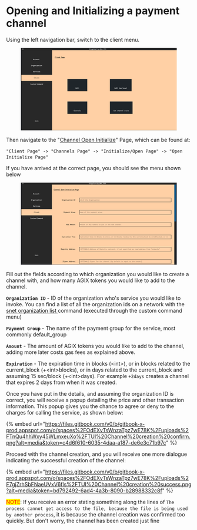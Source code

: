 # Opening and Initializing a payment channel

Using the left navigation bar, switch to the client menu.&#x20;

<figure><img src="../../../../public/assets/images/products/TUI/image.png" alt=""><figcaption></figcaption></figure>

Then navigate to the "[Channel Open Initialize](../menus/client/channels-menu/initialize-open-page/open-initialize.md)" Page, which can be found at:

```
"Client Page" -> "Channels Page" -> "Initialize/Open Page" -> "Open Initialize Page"
```

If you have arrived at the correct page, you should see the menu shown below

<figure><img src="../../../../public/assets/images/products/TUI/image (1).png" alt=""><figcaption></figcaption></figure>

Fill out the fields according to which organization you would like to create a channel with, and how many AGIX tokens you would like to add to the channel.&#x20;

**`Organization ID`** - ID of the organization who's service you would like to invoke. You can find a list of all the organization ids on a network with the [snet organization list ](https://snet-cli-docs.singularitynet.io/organization.html#list)command (executed through the custom command menu)

**`Payment Group`** - The name of the payment group for the service, most commonly default\_group

**`Amount`** - The amount of AGIX tokens you would like to add to the channel, adding more later costs gas fees as explained above.&#x20;

**`Expiration`** - The expiration time in blocks (\<int>), or in blocks related to the current\_block (+\<int>blocks), or in days related to the current\_block and assuming 15 sec/block (+\<int>days). For example `+2days` creates a channel that expires 2 days from when it was created.

Once you have put in the details, and assuming the organization ID is correct, you will receive a popup detailing the price and other transaction information. This popup gives you the chance to agree or deny to the charges for calling the service, as shown below:

{% embed url="https://files.gitbook.com/v0/b/gitbook-x-prod.appspot.com/o/spaces%2FOdEXvTsWnzaTpz7wE78K%2Fuploads%2FTnQu4hhWxy45WLmxeuXo%2FTUI%20Channel%20creation%20confirm.png?alt=media&token=c4d6f610-6035-4daa-a187-de6e3c71b97c" %}

Proceed with the channel creation, and you will receive one more dialogue indicating the successful creation of the channel:

{% embed url="https://files.gitbook.com/v0/b/gitbook-x-prod.appspot.com/o/spaces%2FOdEXvTsWnzaTpz7wE78K%2Fuploads%2F7gjZrhSbFNaeUVxV6fls%2FTUI%20Channel%20creation%20success.png?alt=media&token=bd792492-6ad4-4a3b-8090-b28988332c8f" %}

<mark style="color:red;">NOTE</mark>: If you receive an error stating something along the lines of `The process cannot get access to the file, because the file is being used by another process`, it is because the channel creation was confirmed too quickly. But don't worry, the channel has been created just fine
